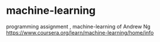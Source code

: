 # machine-learning
programming assignment , machine-learning of Andrew Ng
https://www.coursera.org/learn/machine-learning/home/info
